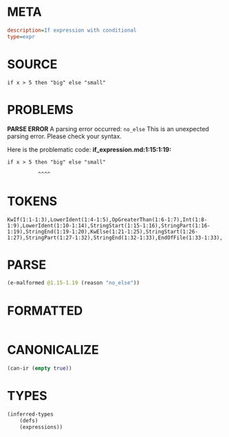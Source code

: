 # META
~~~ini
description=If expression with conditional
type=expr
~~~
# SOURCE
~~~roc
if x > 5 then "big" else "small"
~~~
# PROBLEMS
**PARSE ERROR**
A parsing error occurred: `no_else`
This is an unexpected parsing error. Please check your syntax.

Here is the problematic code:
**if_expression.md:1:15:1:19:**
```roc
if x > 5 then "big" else "small"
```
              ^^^^


# TOKENS
~~~zig
KwIf(1:1-1:3),LowerIdent(1:4-1:5),OpGreaterThan(1:6-1:7),Int(1:8-1:9),LowerIdent(1:10-1:14),StringStart(1:15-1:16),StringPart(1:16-1:19),StringEnd(1:19-1:20),KwElse(1:21-1:25),StringStart(1:26-1:27),StringPart(1:27-1:32),StringEnd(1:32-1:33),EndOfFile(1:33-1:33),
~~~
# PARSE
~~~clojure
(e-malformed @1.15-1.19 (reason "no_else"))
~~~
# FORMATTED
~~~roc

~~~
# CANONICALIZE
~~~clojure
(can-ir (empty true))
~~~
# TYPES
~~~clojure
(inferred-types
	(defs)
	(expressions))
~~~
